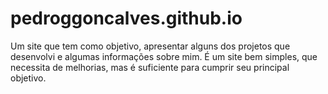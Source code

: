 # pedroggoncalves.github.io

Um site que tem como objetivo, apresentar alguns dos projetos que desenvolvi e algumas informações sobre mim. É um site bem simples, que necessita de melhorias, mas é suficiente para cumprir seu principal objetivo.

